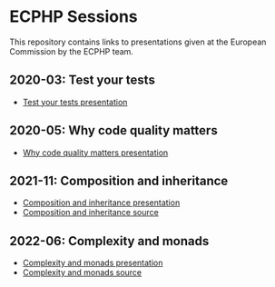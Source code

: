 # ECPHP Sessions

This repository contains links to presentations given at the European Commission by the ECPHP team.

## 2020-03: Test your tests

* [Test your tests presentation][Test your tests]

## 2020-05: Why code quality matters

* [Why code quality matters presentation][Why code quality matters]

## 2021-11: Composition and inheritance

* [Composition and inheritance presentation][Composition and inheritance]
* [Composition and inheritance source][Composition and inheritance source]

## 2022-06: Complexity and monads

* [Complexity and monads presentation][Complexity and monads]
* [Complexity and monads source][Complexity and monads source]

[Test your tests]: resources/Test%20your%20tests.pdf
[Why code quality matters]: resources/Why%20code%20quality%20matters.pdf
[Composition and inheritance]: resources/session--composition-and-inheritance--29--437e9bb.pdf
[Composition and inheritance source]: https://code.europa.eu/ecphp/session-composition-and-inheritance
[Complexity and monads]: resources/9--session--4b84622.pdf
[Complexity and monads source]: https://code.europa.eu/ecphp/session-complexity-and-monads
